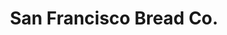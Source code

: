 ---
title: "San Francisco Bread Co."
url: /hot-springs-national-park/san-francisco-bread-co/
shop: Bäckerei
---